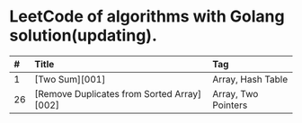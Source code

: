# LeetCode of algorithms with Golang solution(updating).

| #    | Title                                    | Tag                                      |
| :--- | :--------------------------------------- | :--------------------------------------- |
| 1    | [Two Sum][001]                           | Array, Hash Table                        |
| 26   | [Remove Duplicates from Sorted Array][002] | Array, Two Pointers                    |